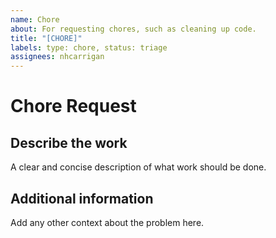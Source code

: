 ```yaml
---
name: Chore
about: For requesting chores, such as cleaning up code.
title: "[CHORE]"
labels: type: chore, status: triage
assignees: nhcarrigan
---
```


# Chore Request

## Describe the work

A clear and concise description of what work should be done.

## Additional information

Add any other context about the problem here.